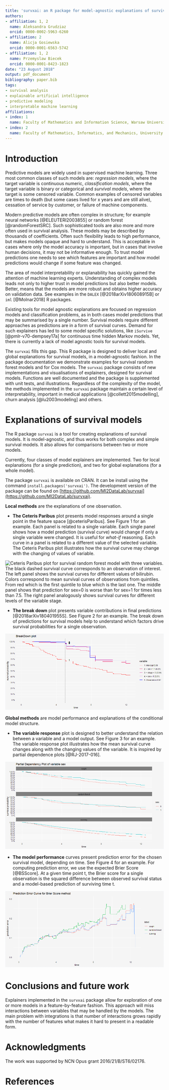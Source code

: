 ```yaml
---
title: 'survxai: an R package for model-agnostic explanations of survival models'
authors:
- affiliation: 1, 2
  name: Aleksandra Grudziaz
  orcid: 0000-0002-5963-6260
- affiliation: 2
  name: Alicja Gosiewska
  orcid: 0000-0001-6563-5742
- affiliation: 1, 2
  name: Przemyslaw Biecek
  orcid: 0000-0001-8423-1823
date: "23 August 2018"
output: pdf_document
bibliography: paper.bib
tags:
- survival analysis
- explainable artificial intelligence
- predictive modeling
- interpretable machine learning
affiliations:
- index: 1
  name: Faculty of Mathematics and Information Science, Warsaw University of Technology
- index: 2
  name: Faculty of Mathematics, Informatics, and Mechanics, University of Warsaw
---
```


# Introduction

<!-- A summary describing the high-level functionality and purpose of the software for a diverse, non-specialist audience-->

Predictive models are widely used in supervised machine learning. Three most common classes of such models are: *regression models*, where the target variable is continuous numeric, *classification models*, where the target variable is binary or categorical and *survival models*, where the target is some censored variable. Common examples of censored variables are times to death (but some cases lived for x years and are still alive), cessation of service by customer, or failure of machine components.

Modern predictive models are often complex in structure; for example neural networks [@ELEUTERI2003855] or random forest [@randomForestSRC]. Such sophisticated tools are also more and more often used in survival analysis. These models may be described by thousands of coefficients. Often such flexibility leads to high performance, but makes models opaque and hard to understand. This is acceptable in cases where only the model accuracy is important, but in cases that involve human decisions, it may not be informative enough. To trust model predictions one needs to see which features are important and how model predictions would change if some feature was changed.

The area of model interpretability or explanability has quickly gained the attention of machine learning experts. Understanding of complex models leads not only to higher trust in model predictions but also better models. Better, means that the models are more robust and obtains higher accuracy on validation data. See examples in the `DALEX`  [@2018arXiv180608915B] or `iml` [@Molnar2018] R packages.

Existing tools for model agnostic explanations are focused on regression models and classification problems, as in both cases model predictions that may be summarised by a single number. Survival models require different approaches as predictions are in a form of survival curves. Demand for such explainers has led to some model specific solutions, like `iSurvive` [@pmlr-v70-dempsey17a] for continuous time hidden Markov models. Yet, there is currently a lack of model agnostic tools for survival models.

The `survxai` fills this gap. This R package is designed to deliver local and global explanations for survival models, in a model-agnostic fashion. In the package documentation we demonstrate examples for survival random forest models and for Cox models.
The `survxai` package consists of new implementations and visualisations of explainers, designed for survival models. Functions are well documented and the package is supplemented with unit tests, and illustrations.
Regardless of the complexity of the model, the methods implemented in the `survxai` package maintain a certain level of interpretability, important in medical applications [@collett2015modelling], churn analysis [@lu2003modeling] and others.


<!-- A clear statement of need that illustrates the purpose of the software-->
# Explanations of survival models
 
The R package `survxai` is a tool for creating explanations of survival models. It is model-agnostic, and thus works for both complex and simple survival models. It also allows for comparisons between two or more models.
 
Currently, four classes of model explainers are implemented. Two for local explanations (for a single prediction), and two for global explanations (for a whole model).

The package `survxai` is available on CRAN. It can be install using the command `install.packages('survxai')`. The development version of the package can be found on [https://github.com/MI2DataLab/survxai](https://github.com/MI2DataLab/survxai).

**Local methods** are the explanations of one observation.
 
- **The Ceteris Paribus** plot presents model responses around a single point in the feature space [@ceterisParibus]. See Figure 1 for an example. Each panel is related to a single variable. Each single panel shows how a model prediction (survival curve) would change if only a single variable were changed. It is useful for *what-if* reasoning. Each curve in a panel is related to a different value of the selected variable.
The Ceteris Paribus plot illustrates how the survival curve may change with the changing of values of variable.

![Ceteris Paribus plot for survival random forest model with three variables. The black dashed survival curve corresponds to an observation of interest. The left panel shows the survival curves for different values of bilirubin. Colors correspond to mean survival curves of observations from quintiles. From red which is the first quintile to blue which is the last one. The middle panel shows that prediction for sex=0 is worse than for sex=1 for times less than 7.5. The right panel analogously shows survival curves for different levels of the variable stage.](img/ceteris_paribus.png)

- **The break down** plot presents variable contributions in final predictions  [@2018arXiv180401955S]. See Figure 2 for an example. The break down of predictions for survival models help to understand which factors drive survival probabilities for a single observation.

![Break down plot for survival random forest model. Variables bili and stage have the highest impact on the final prediction.](img/breakdown.png)
 
**Global methods** are model performance and explanations of the conditional model structure.
 
- **The variable response** plot is designed to better understand the relation between a variable and a model output. See Figure 3 for an example. The variable response plot illustrates how the mean survival curve changes along with the changing values of the variable. It is inspired by partial dependence plots [@RJ-2017-016].

![Variable response plots for three models and variable sex. In survival random forest, the sex variable affects model predictions in a different way than in  other models.](img/variable_response.png)
 
- **The model performance** curves present prediction error for the chosen survival model, depending on time. See Figure 4 for an example. For computing prediction error, we use the expected Brier Score [@BSScore]. At a given time point t, the Brier score for a single observation is the squared difference between observed survival status and a model-based prediction of surviving time t.

![Model performance plots for three models. In random forest model, predictions are less accurate after year 4.](img/model_performance.png)

<!-- Mentions (if applicable) of any ongoing research projects using the software or recent scholarly publications enabled by it -->

# Conclusions and future work

Explainers implemented in the `survxai` package allow for exploration of one or more models in a feature-by-feature fashion. This approach will miss interactions between variables that may be handled by the models. The main problem with integrations is that number of interactions grows rapidly with the number of features what makes it hard to present in a readable form.

# Acknowledgments

The work was supported by NCN Opus grant 2016/21/B/ST6/02176.

<!-- A list of key references including a link to the software archive -->

# References



